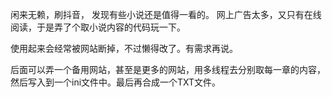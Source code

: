 闲来无赖，刷抖音， 发现有些小说还是值得一看的。
网上广告太多，又只有在线阅读，于是弄了个取小说内容的代码玩一下。

使用起来会经常被网站断掉，不过懒得改了。有需求再说。

后面可以弄一个备用网站，甚至是更多的网站，用多线程去分别取每一章的内容，然后写入到一个ini文件中。最后再合成一个TXT文件。
